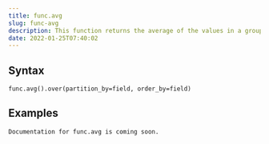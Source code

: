 ```yaml
---
title: func.avg
slug: func-avg
description: This function returns the average of the values in a group. It ignores null values
date: 2022-01-25T07:40:02
---
```



## Syntax



```
func.avg().over(partition_by=field, order_by=field)
```


## Examples



```
Documentation for func.avg is coming soon.
```
